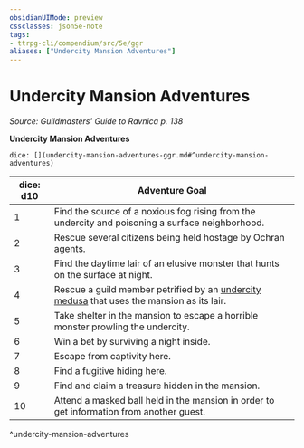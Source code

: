 ```yaml
---
obsidianUIMode: preview
cssclasses: json5e-note
tags:
- ttrpg-cli/compendium/src/5e/ggr
aliases: ["Undercity Mansion Adventures"]
---
```

# Undercity Mansion Adventures
*Source: Guildmasters' Guide to Ravnica p. 138* 

**Undercity Mansion Adventures**

`dice: [](undercity-mansion-adventures-ggr.md#^undercity-mansion-adventures)`

| dice: d10 | Adventure Goal |
|-----------|----------------|
| 1 | Find the source of a noxious fog rising from the undercity and poisoning a surface neighborhood. |
| 2 | Rescue several citizens being held hostage by Ochran agents. |
| 3 | Find the daytime lair of an elusive monster that hunts on the surface at night. |
| 4 | Rescue a guild member petrified by an [undercity medusa](undercity-medusa-ggr.md) that uses the mansion as its lair. |
| 5 | Take shelter in the mansion to escape a horrible monster prowling the undercity. |
| 6 | Win a bet by surviving a night inside. |
| 7 | Escape from captivity here. |
| 8 | Find a fugitive hiding here. |
| 9 | Find and claim a treasure hidden in the mansion. |
| 10 | Attend a masked ball held in the mansion in order to get information from another guest. |
^undercity-mansion-adventures